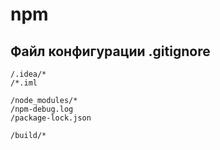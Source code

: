 # npm
## Файл конфигурации .gitignore

```ignore
/.idea/*
/*.iml

/node_modules/*
/npm-debug.log
/package-lock.json

/build/*
```
